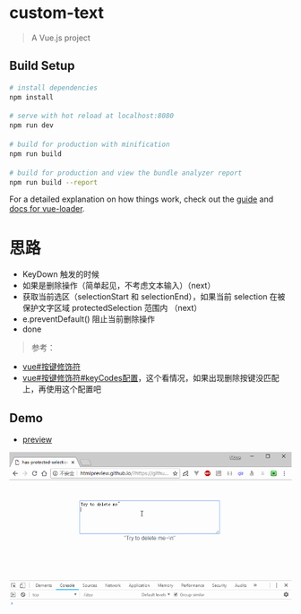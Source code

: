# custom-text

> A Vue.js project

## Build Setup

``` bash
# install dependencies
npm install

# serve with hot reload at localhost:8080
npm run dev

# build for production with minification
npm run build

# build for production and view the bundle analyzer report
npm run build --report
```

For a detailed explanation on how things work, check out the [guide](http://vuejs-templates.github.io/webpack/) and [docs for vue-loader](http://vuejs.github.io/vue-loader).


# 思路

- KeyDown 触发的时候
- 如果是删除操作（简单起见，不考虑文本输入）（next）
- 获取当前选区（selectionStart 和 selectionEnd），如果当前 selection 在被保护文字区域 protectedSelection 范围内 （next）
- e.preventDefault() 阻止当前删除操作
- done

> 参考：
- [vue#按键修饰符](https://cn.vuejs.org/v2/guide/events.html#%E6%8C%89%E9%94%AE%E4%BF%AE%E9%A5%B0%E7%AC%A6)
- [vue#按键修饰符#keyCodes配置](https://cn.vuejs.org/v2/api/#keyCodes)，这个看情况，如果出现删除按键没匹配上，再使用这个配置吧


## Demo

- [preview](http://htmlpreview.github.io/?https://github.com/RoamIn/examples/blob/master/Vue/has-protected-selection-textarea/dist/index.html)

![demo.gif](./static/demo.gif)
